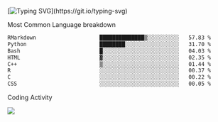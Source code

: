 [![Typing SVG](https://readme-typing-svg.demolab.com?font=Fira+Code&pause=1000&color=8873DE&width=435&lines=Hello+I'm+Ivy+Streeter!;I'm+interested+in+NGS+%26+genomics.+;Let's+connect!)](https://git.io/typing-svg)

Most Common Language breakdown
<!--START_SECTION:waka-->

```txt
RMarkdown                    ██████████████▒░░░░░░░░░░   57.83 %
Python                       ████████░░░░░░░░░░░░░░░░░   31.70 %
Bash                         █░░░░░░░░░░░░░░░░░░░░░░░░   04.03 %
HTML                         ▓░░░░░░░░░░░░░░░░░░░░░░░░   02.35 %
C++                          ▒░░░░░░░░░░░░░░░░░░░░░░░░   01.44 %
R                            ░░░░░░░░░░░░░░░░░░░░░░░░░   00.37 %
C                            ░░░░░░░░░░░░░░░░░░░░░░░░░   00.22 %
CSS                          ░░░░░░░░░░░░░░░░░░░░░░░░░   00.05 %
```

<!--END_SECTION:waka-->

Coding Activity

<a href="https://wakatime.com"><img src="https://wakatime.com/share/@9a4cf014-b079-4212-8684-4134c448a44a/94244a7a-7539-445b-b904-44f5db6b74c7.png" /></a>
